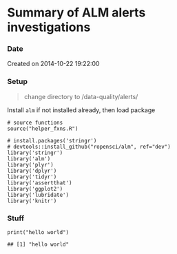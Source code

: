 Summary of ALM alerts investigations
====================================

### Date

Created on 2014-10-22 19:22:00

### Setup

> change directory to /data-quality/alerts/

Install `alm` if not installed already, then load package

    # source functions
    source("helper_fxns.R")

    # install.packages('stringr')
    # devtools::install_github("ropensci/alm", ref="dev")
    library('stringr')
    library('alm')
    library('plyr')
    library('dplyr')
    library('tidyr')
    library('assertthat')
    library('ggplot2')
    library('lubridate')
    library('knitr')

### Stuff

    print("hello world")

    ## [1] "hello world"
